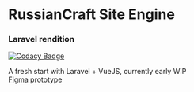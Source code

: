# RussianCraft Site Engine #
### Laravel rendition ###
[![Codacy Badge](https://app.codacy.com/project/badge/Grade/456f2811f6834374887b378749562562)](https://www.codacy.com/gh/LoneSimba/RCSE/dashboard?utm_source=github.com&amp;utm_medium=referral&amp;utm_content=LoneSimba/RCSE&amp;utm_campaign=Badge_Grade)

A fresh start with Laravel + VueJS, currently early WIP \
[Figma prototype](https://www.figma.com/proto/01tkM0qLlA0HCIfXjK3kK4/RCS?node-id=101%3A2&scaling=contain&page-id=0%3A1)
